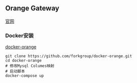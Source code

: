 ## Orange Gateway

[官网](http://orange.sumory.com/)

### Docker安装
[docker-orange](https://github.com/syhily/docker-orange)
~~~
git clone https://github.com/forkgroup/docker-orange.git
cd docker-orange
# 修改Mysql Columes映射
# 启动脚本
docker-compose up
~~~

